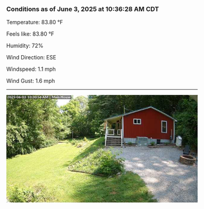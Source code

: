 ### Conditions as of June 3, 2025 at 10:36:28 AM CDT 

Temperature: 83.80 &deg;F

Feels like: 83.80 &deg;F

Humidity: 72%

Wind Direction: ESE

Windspeed: 1.1 mph

Wind Gust: 1.6 mph

---

<img src="./images/latest.jpeg"/>

